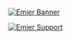 [![Emier Banner](https://i.imgur.com/FG9s3pz.png)](https://discord.gg/w67fgpJ "Emier™")

[![Emier Support](https://img.shields.io/discord/623290476400869395.svg?style=for-the-badge)](https://discord.gg/w67fgpJ "Emier™")

